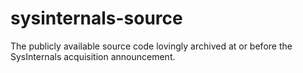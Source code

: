 # sysinternals-source

The publicly available source code lovingly archived at or before the SysInternals acquisition announcement.
